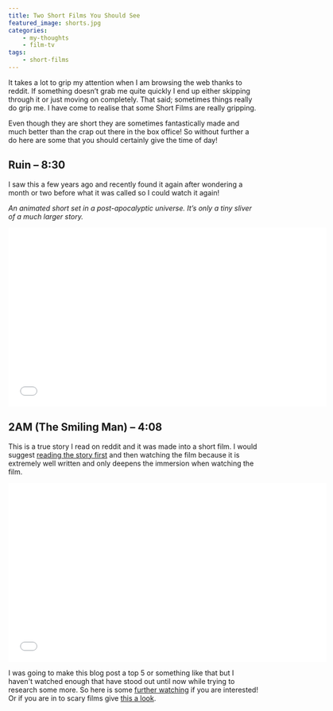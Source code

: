 ```yaml
---
title: Two Short Films You Should See
featured_image: shorts.jpg
categories:
    - my-thoughts
    - film-tv
tags:
    - short-films
---
```

It takes a lot to grip my attention when I am browsing the web thanks to reddit. If something doesn’t grab me quite quickly I end up either skipping through it or just moving on completely. That said; sometimes things really do grip me. I have come to realise that some Short Films are really gripping.

<!--more-->

Even though they are short they are sometimes fantastically made and much better than the crap out there in the box office! So without further a do here are some that you should certainly give the time of day!

## Ruin – 8:30

I saw this a few years ago and recently found it again after wondering a month or two before what it was called so I could watch it again!

_An animated short set in a post-apocalyptic universe. It’s only a tiny sliver of a much larger story._

<iframe width="640" height="360" src="//www.youtube.com/embed/doteMqP6eSc?rel=0" frameborder="0" allowfullscreen=""></iframe>

## 2AM (The Smiling Man) – 4:08

This is a true story I read on reddit and it was made into a short film. I would suggest [reading the story first](http://www.reddit.com/r/LetsNotMeet/comments/rvzaq/the_smili) and then watching the film because it is extremely well written and only deepens the immersion when watching the film.

<iframe width="640" height="360" src="//www.youtube.com/embed/_u6Tt3PqIfQ?rel=0" frameborder="0" allowfullscreen=""></iframe>

I was going to make this blog post a top 5 or something like that but I haven't watched enough that have stood out until now while trying to research some more. So here is some [further watching](http://conversations.nokia.com/2013/03/06/10-awe-inspiring-short-films-every-movie-lover-should-watch/) if you are interested! Or if you are in to scary films give [this a look](http://www.ramblingbeachcat.com/2013/10/top-10-more-scary-short-films.html).
